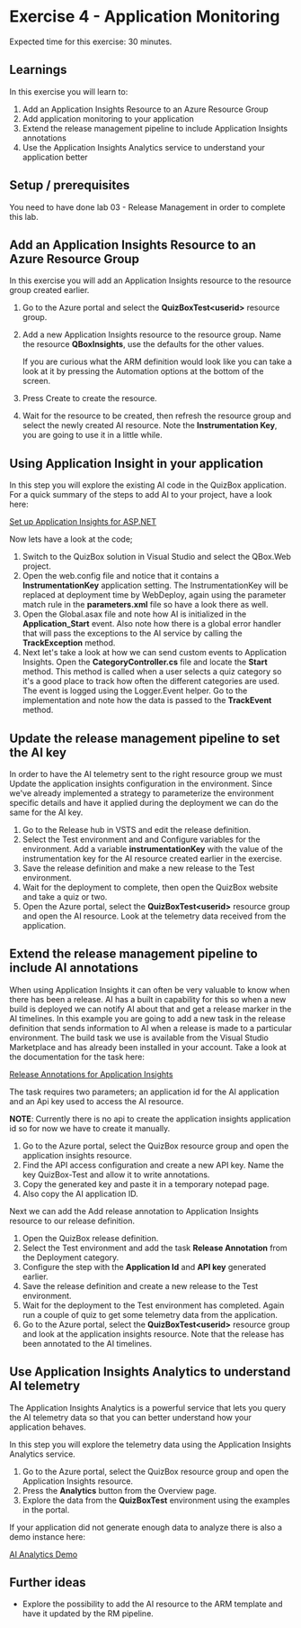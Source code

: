 # Exercise 4 - Application Monitoring

Expected time for this exercise: 30 minutes.

## Learnings
In this exercise you will learn to:

1. Add an Application Insights Resource to an Azure Resource Group
2. Add application monitoring to your application
3. Extend the release management pipeline to include Application Insights annotations
4. Use the Application Insights Analytics service to understand your application better

## Setup / prerequisites

You need to have done lab 03 - Release Management in order to complete this lab.

## Add an Application Insights Resource to an Azure Resource Group

In this exercise you will add an Application Insights resource to the resource group
created earlier. 

1. Go to the Azure portal and select the **QuizBoxTest\<userid\>** resource group.
2. Add a new Application Insights resource to the resource group. Name the resource **QBoxInsights**, 
use the defaults for the other values.

    If you are curious what the ARM definition would look like you can take a look at 
    it by pressing the Automation options at the bottom of the screen.

3. Press Create to create the resource.
4. Wait for the resource to be created, then refresh the resource group and select
the newly created AI resource. Note the **Instrumentation Key**, you are going to use it
in a little while.

## Using Application Insight in your application

In this step you will explore the existing AI code in the QuizBox application. For a quick summary
of the steps to add AI to your project, have a look here:

[Set up Application Insights for ASP.NET](https://azure.microsoft.com/en-us/documentation/articles/app-insights-asp-net/)

Now lets have a look at the code;

1. Switch to the QuizBox solution in Visual Studio and select the QBox.Web project.
2. Open the web.config file and notice that it contains a **InstrumentationKey** application setting. 
The InstrumentationKey will be replaced at deployment time by WebDeploy, again using the parameter match
rule in the **parameters.xml** file so have a look there as well. 
3. Open the Global.asax file and note how AI is initialized in the **Application_Start** event. Also
note how there is a global error handler that will pass the exceptions to the AI service by calling 
the **TrackException** method.
4. Next let's take a look at how we can send custom events to Application Insights.
Open the **CategoryController.cs** file and locate the **Start** method. This method is called
when a user selects a quiz category so it's a good place to track how often the different
categories are used. The event is logged using the Logger.Event helper. Go to the implementation
and note how the data is passed to the **TrackEvent** method.

## Update the release management pipeline to set the AI key

In order to have the AI telemetry sent to the right resource group we must Update
the application insights configuration in the environment. Since we've already implemented
a strategy to parameterize the environment specific details and have it applied
during the deployment we can do the same for the AI key.

1. Go to the Release hub in VSTS and edit the release definition.
2. Select the Test environment and and Configure variables for the environment. 
Add a variable **instrumentationKey** with the value of the instrumentation key for
the AI resource created earlier in the exercise.
3. Save the release definition and make a new release to the Test environment.
4. Wait for the deployment to complete, then open the QuizBox website and take
a quiz or two.
5. Open the Azure portal, select the **QuizBoxTest\<userid\>** resource group and open the AI
resource. Look at the telemetry data received from the application.

## Extend the release management pipeline to include AI annotations

When using Application Insights it can often be very valuable to know when there has been
a release. AI has a built in capability for this so when a new build is deployed we can
notify AI about that and get a release marker in the AI timelines. In this example
you are going to add a new task in the release definition that sends information to AI
when a release is made to a particular environment. The build task we use is available from the
Visual Studio Marketplace and has already been installed in your account. Take a look at the 
documentation for the task here:

[Release Annotations for Application Insights](https://marketplace.visualstudio.com/items?itemName=ms-appinsights.appinsightsreleaseannotations)

The task requires two parameters; an application id for the AI application and an Api key used to access 
the AI resource.

**NOTE**: Currently there is no api to create the application insights application id so
for now we have to create it manually.

1. Go to the Azure portal, select the QuizBox resource group and open the
application insights resource.
2. Find the API access configuration and create a new API key. Name the key QuizBox-Test
and allow it to write annotations.
3. Copy the generated key and paste it in a temporary notepad page.
4. Also copy the AI application ID.

Next we can add the Add release annotation to Application Insights resource 
to our release definition.

1. Open the QuizBox release definition.
2. Select the Test environment and add the task **Release Annotation** from the
Deployment category.
3. Configure the step with the **Application Id** and **API key** generated earlier.
4. Save the release definition and create a new release to the Test environment.
5. Wait for the deployment to the Test environment has completed. Again run a
couple of quiz to get some telemetry data from the application. 
6. Go to the Azure portal, select the **QuizBoxTest\<userid\>** resource group and look at the
application insights resource. Note that the release has been annotated to the
AI timelines.

## Use Application Insights Analytics to understand AI telemetry

The Application Insights Analytics is a powerful service that lets you query the
AI telemetry data so that you can better understand how your application behaves.

In this step you will explore the telemetry data using the Application Insights 
Analytics service.

1. Go to the Azure portal, select the QuizBox resource group and open the
Application Insights resource.
2. Press the **Analytics** button from the Overview page.
3. Explore the data from the **QuizBoxTest** environment using the examples in the portal.

If your application did not generate enough data to analyze there is also a
demo instance here:

[AI Analytics Demo](https://analytics.applicationinsights.io/demo#/discover/home)

## Further ideas
* Explore the possibility to add the AI resource to the ARM template and have it updated
by the RM pipeline.
